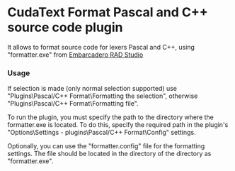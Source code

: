 #  CudaText Format Pascal and C++ source code plugin
It allows to format source code for lexers Pascal and C++, using "formatter.exe" from [Embarcadero RAD Studio](http://docwiki.embarcadero.com/RADStudio/Tokyo/en/Formatter.EXE,_the_Command_Line_Formatter)

### Usage
If selection is made (only normal selection supported) use "Plugins\Pascal/C++ Format\Formatting the selection", otherwise "Plugins\Pascal/C++ Format\Formatting file".

To run the plugin, you must specify the path to the directory where the formatter.exe is located. To do this, specify the required path in the plugin's "Options\Settings - plugins\Pascal/C++ Format\Config" settings.

Optionally, you can use the "formatter.config" file for the formatting settings. The file should be located in the directory of the directory as "formatter.exe".
